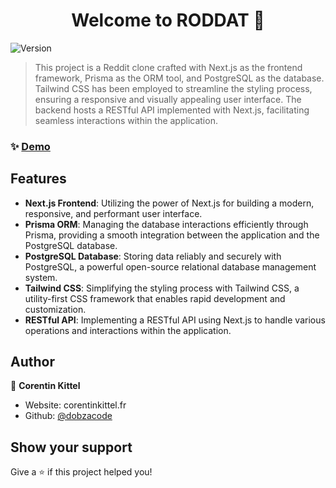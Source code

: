 <h1 align="center">Welcome to RODDAT 👋</h1>
<p>
  <img alt="Version" src="https://img.shields.io/badge/version-0.1.0-blue.svg?cacheSeconds=2592000" />
</p>

> This project is a Reddit clone crafted with Next.js as the frontend framework, Prisma as the ORM tool, and PostgreSQL as the database. Tailwind CSS has been employed to streamline the styling process, ensuring a responsive and visually appealing user interface. The backend hosts a RESTful API implemented with Next.js, facilitating seamless interactions within the application.

### ✨ [Demo](roddat.vercel.app)

## Features

- **Next.js Frontend**: Utilizing the power of Next.js for building a modern, responsive, and performant user interface.
- **Prisma ORM**: Managing the database interactions efficiently through Prisma, providing a smooth integration between the application and the PostgreSQL database.
- **PostgreSQL Database**: Storing data reliably and securely with PostgreSQL, a powerful open-source relational database management system.
- **Tailwind CSS**: Simplifying the styling process with Tailwind CSS, a utility-first CSS framework that enables rapid development and customization.
- **RESTful API**: Implementing a RESTful API using Next.js to handle various operations and interactions within the application.

## Author

👤 **Corentin Kittel**

- Website: corentinkittel.fr
- Github: [@dobzacode](https://github.com/dobzacode)

## Show your support

Give a ⭐️ if this project helped you!
